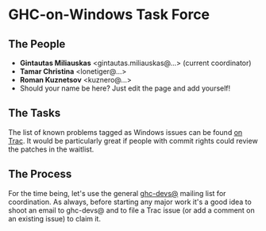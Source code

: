 # GHC-on-Windows Task Force

## The People

- **Gintautas Miliauskas** \<gintautas.miliauskas@…\> (current coordinator)
- **Tamar Christina** \<lonetiger@…\>
- **Roman Kuznetsov** \<kuznero@…\>
- Should your name be here? Just edit the page and add yourself!

## The Tasks


The list of known problems tagged as Windows issues can be found [ on Trac](https://ghc.haskell.org/trac/ghc/query?status=!closed&os=Windows&desc=1&order=id). It would be particularly great if people with commit rights could review the patches in the waitlist.

## The Process


For the time being, let's use the general [ ghc-devs@](http://www.haskell.org/pipermail/ghc-devs/) mailing list for coordination. As always, before starting any major work it's a good idea to shoot an email to ghc-devs@ and to file a Trac issue (or add a comment on an existing issue) to claim it.
